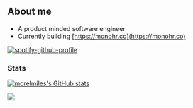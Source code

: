 ## About me
- A product minded software engineer
- Currently building [https://monohr.co](https://monohr.co)

[![spotify-github-profile](https://spotify-github-profile.vercel.app/api/view?uid=31vtbizysfux3otdw5tbt5vkqp7e&cover_image=true&theme=default&show_offline=false&background_color=121212&interchange=false)](https://github.com/kittinan/spotify-github-profile)


### Stats

<a href="http://www.github.com/morelmiles"><img src="https://github-readme-stats.vercel.app/api?username=morelmiles&show_icons=true&hide=&count_private=true&title_color=0891b2&text_color=ffffff&icon_color=0891b2&bg_color=1c1917&hide_border=true&show_icons=true" alt="morelmiles's GitHub stats" /></a>

<a href="http://www.github.com/morelmiles"><img src="https://github-readme-streak-stats.herokuapp.com/?user=morelmiles&stroke=ffffff&background=1c1917&ring=0891b2&fire=0891b2&currStreakNum=ffffff&currStreakLabel=0891b2&sideNums=ffffff&sideLabels=ffffff&dates=ffffff&hide_border=true" />
</a>
